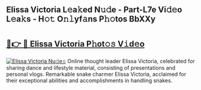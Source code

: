 ## Elissa Victoria L𝚎a𝚔ed N𝚞𝚍e - Part-L7e Vi𝚍𝚎o L𝚎a𝚔s - H𝚘𝚝 O𝚗𝚕yf𝚊ns P𝚑𝚘tos BbXXy

# <h2><a href="http://kf45mj.oniu.top/?m=Elissa+Victoria">🔗👉 🔴 Elissa Victoria P𝚑ot𝚘𝚜 V𝚒d𝚎o</a></h2>

[![Elissa Victoria Nu𝚍e𝚜](https://i.imgur.com/0qMVB7G.gif)](http://kf45mj.oniu.top/?m=Elissa+Victoria)
Online thought leader Elissa Victoria, celebrated for sharing dance and lifestyle material, consisting of presentations and personal vlogs. Remarkable snake charmer Elissa Victoria, acclaimed for their exceptional abilities and accomplishments in handling snakes.  
